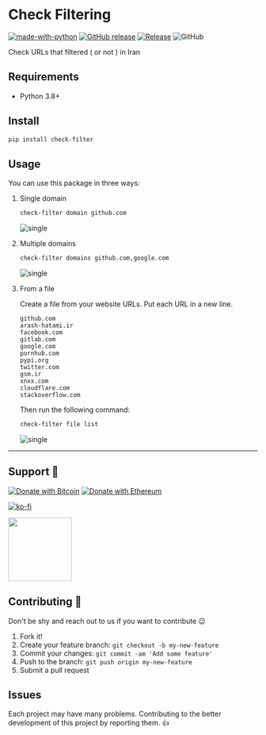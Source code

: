 # Check Filtering

[![made-with-python](https://img.shields.io/badge/Made%20with-Python-1f425f.svg)](https://www.python.org/) [![GitHub release](https://img.shields.io/github/release/hatamiarash7/CheckFiltering.svg)](https://GitHub.com/hatamiarash7/CheckFiltering/releases/) [![Release](https://github.com/hatamiarash7/CheckFiltering/actions/workflows/release.yml/badge.svg)](https://github.com/hatamiarash7/CheckFiltering/actions/workflows/release.yml) ![GitHub](https://img.shields.io/github/license/hatamiarash7/jira-asset-manager)

Check URLs that filtered ( or not ) in Iran

## Requirements

- Python 3.8+

## Install

```bash
pip install check-filter
```

## Usage

You can use this package in three ways:

1. Single domain

   ```bash
   check-filter domain github.com
   ```

   ![single](.github/single.png)

2. Multiple domains

   ```bash
   check-filter domains github.com,google.com
   ```

   ![single](.github/multiple.png)

3. From a file

   Create a file from your website URLs. Put each URL in a new line.

    ```text
    github.com
    arash-hatami.ir
    facebook.com
    gitlab.com
    google.com
    pornhub.com
    pypi.org
    twitter.com
    gsm.ir
    xnxx.com
    cloudflare.com
    stackoverflow.com
    ```

    Then run the following command:

    ```bash
    check-filter file list
    ```

    ![single](.github/file.png)

---

## Support 💛

[![Donate with Bitcoin](https://en.cryptobadges.io/badge/micro/bc1qmmh6vt366yzjt3grjxjjqynrrxs3frun8gnxrz)](https://en.cryptobadges.io/donate/bc1qmmh6vt366yzjt3grjxjjqynrrxs3frun8gnxrz) [![Donate with Ethereum](https://en.cryptobadges.io/badge/micro/0x0831bD72Ea8904B38Be9D6185Da2f930d6078094)](https://en.cryptobadges.io/donate/0x0831bD72Ea8904B38Be9D6185Da2f930d6078094)

[![ko-fi](https://www.ko-fi.com/img/githubbutton_sm.svg)](https://ko-fi.com/D1D1WGU9)

<div><a href="https://payping.ir/@hatamiarash7"><img src="https://cdn.payping.ir/statics/Payping-logo/Trust/blue.svg" height="128" width="128"></a></div>

## Contributing 🤝

Don't be shy and reach out to us if you want to contribute 😉

1. Fork it!
2. Create your feature branch: `git checkout -b my-new-feature`
3. Commit your changes: `git commit -am 'Add some feature'`
4. Push to the branch: `git push origin my-new-feature`
5. Submit a pull request

## Issues

Each project may have many problems. Contributing to the better development of this project by reporting them. 👍
